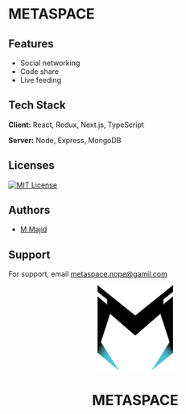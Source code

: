 # METASPACE

## Features

- Social networking
- Code share
- Live feeding

## Tech Stack

**Client:** React, Redux, Next.js, TypeScript

**Server:** Node, Express, MongoDB

## Licenses

[![MIT License](https://img.shields.io/badge/License-MIT-green.svg)](https://choosealicense.com/licenses/mit/)

## Authors

- [M.Majid](https://www.github.com/majidnope)





## Support

For support, email metaspace.nope@gamil.com

<p align="center"><img width="150px" src="./src/components/common/svg/brand/metaspace_cyan.svg"></
p>

<h1 align="center">METASPACE</h1>